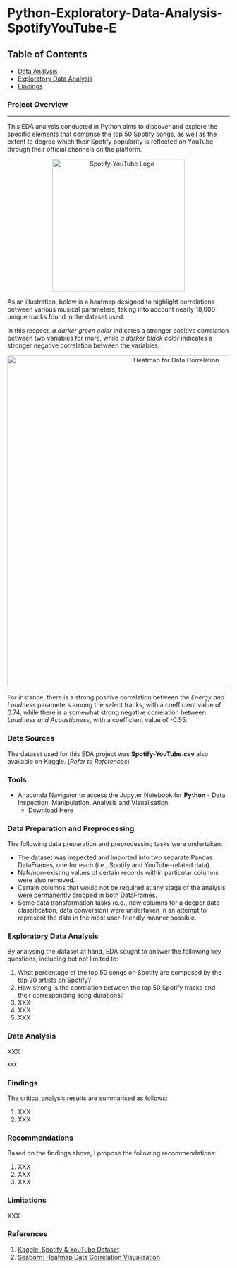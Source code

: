 # Python-Exploratory-Data-Analysis-SpotifyYouTube-E

## Table of Contents

- [Data Analysis](#data-analysis)
- [Exploratory Data Analysis](#exploratory-data-analysis)
- [Findings](#findings)

### Project Overview
---
This EDA analysis conducted in Python aims to discover and explore the specific elements that comprise the top 50 Spotify songs, as well as the extent to degree which their Spotify popularity is reflected on YouTube through their official channels on the platform.

<p align="center">
  <img src="https://github.com/OzzyGoylusun/Python-Exploratory-Data-Analysis-SpotifyYouTube-E/blob/main/Data%20Visuals/Spotify-YouTube%20Logo.png"  alt="Spotify-YouTube Logo" width="300">
</p>

As an illustration, below is a heatmap designed to highlight correlations between various musical parameters, taking into account nearly 18,000 unique tracks found in the dataset used.

In this respect, *a darker green color* indicates a stronger positive correlation between two variables for more, while *a darker black color* indicates a stronger negative correlation between the variables. 

<p align="center">
  <img src="https://github.com/OzzyGoylusun/Python-Exploratory-Data-Analysis-SpotifyYouTube-E/blob/main/Data%20Visuals/1)%20Data%20Correlation%20Heat%20Map.png"
 alt="Heatmap for Data Correlation" width="750">
</p>

For instance, there is a strong positive correlation between the *Energy and Loudness* parameters among the select tracks, with a coefficient value of 0.74, while there is a somewhat strong negative correlation between *Loudness and Acousticness*, with a coefficient value of -0.55.

### Data Sources

The dataset used for this EDA project was **Spotify-YouTube.csv** also available on Kaggle. (*Refer to References*)

### Tools

- Anaconda Navigator to access the Jupyter Notebook for **Python** - Data Inspection, Manipulation, Analysis and Visualisation
  - [Download Here](https://www.anaconda.com/download)

### Data Preparation and Preprocessing

The following data preparation and preprocessing tasks were undertaken:

- The dataset was inspected and imported into two separate Pandas DataFrames, one for each (i.e., Spotify and YouTube-related data).
- NaN/non-existing values of certain records within particular columns were also removed.
- Certain columns that would not be required at any stage of the analysis were permanently dropped in both DataFrames.
- Some data transformation tasks (e.g., new columns for a deeper data classification, data conversion) were undertaken in an attempt to represent the data in the most user-friendly manner possible.

### Exploratory Data Analysis

By analysing the dataset at hand, EDA sought to answer the following key questions, including but not limited to:

1. What percentage of the top 50 songs on Spotify are composed by the top 20 artists on Spotify?
2. How strong is the correlation between the top 50 Spotify tracks and their corresponding song durations?
3. XXX
4. XXX
5. XXX

### Data Analysis

XXX

```python
XXX
```

### Findings

The critical analysis results are summarised as follows:

1. XXX
2. XXX


### Recommendations

Based on the findings above, I propose the following recommendations:

1. XXX
2. XXX
3. XXX

### Limitations

XXX


### References

1. [Kaggle: Spotify & YouTube Dataset](https://www.kaggle.com/datasets/salvatorerastelli/spotify-and-youtube)
2. [Seaborn: Heatmap Data Correlation Visualisation](https://seaborn.pydata.org/generated/seaborn.heatmap.html)
